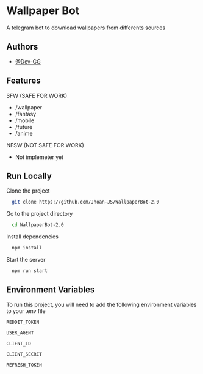 
# Wallpaper Bot

A telegram bot to download wallpapers from differents sources


## Authors

- [@Dev-GG](https://github.com/Jhoan-JS)


## Features

SFW (SAFE FOR WORK)
- /wallpaper
- /fantasy
- /mobile
- /future
- /anime

NFSW (NOT SAFE FOR WORK)
- Not implemeter yet
## Run Locally

Clone the project

```bash
  git clone https://github.com/Jhoan-JS/WallpaperBot-2.0
```

Go to the project directory

```bash
  cd WallpaperBot-2.0
```

Install dependencies

```bash
  npm install
```

Start the server

```bash
  npm run start
```


## Environment Variables

To run this project, you will need to add the following environment variables to your .env file

`REDDIT_TOKEN`

`USER_AGENT`

`CLIENT_ID`

`CLIENT_SECRET`

`REFRESH_TOKEN`
